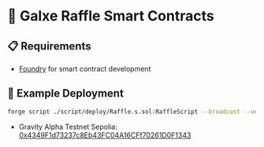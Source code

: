 # 🎲 Galxe Raffle Smart Contracts

## 📋 Requirements

- [Foundry](https://book.getfoundry.sh/getting-started/installation) for smart contract development

## 📄 Example Deployment

```sh
forge script ./script/deploy/Raffle.s.sol:RaffleScript --broadcast --verify -vvvv
```

- Gravity Alpha Testnet Sepolia: [0x4349F1d73237c8Eb43FC04A16CFf70261D0F1343](https://explorer-sepolia.gravity.xyz/address/0x4349F1d73237c8Eb43FC04A16CFf70261D0F1343)
